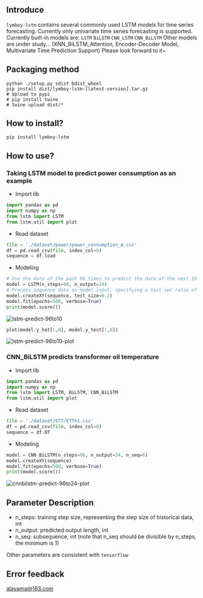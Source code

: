 

## Introduce
`lymboy-lstm` contains several commonly used LSTM models for time series forecasting. Currently only univariate time series forecasting is supported.
Currently built-in models are: `LSTM` `BiLSTM` `CNN_LSTM` `CNN_BiLSTM`
Other models are under study... (XNN_BiLSTM_Attention, Encoder-Decoder Model, Multivariate Time Prediction Support) Please look forward to it~

## Packaging method

```shell
python ./setup.py sdist bdist_wheel
pip install dist/lymboy-lstm-[latest-version].tar.gz
# Upload to pypi
# pip install twine
# twine upload dist/*
```

## How to install?

```shell
pip install lymboy-lstm
```

## How to use?

### Taking LSTM model to predict power consumption as an example

+ Import lib
```python
import pandas as pd
import numpy as np
from lstm import LSTM
from lstm.util import plot
```
+ Read dataset
```python
file = './dataset/power/power_consumption_A.csv'
df = pd.read_csv(file, index_col=0)
sequence = df.load
```
+ Modeling
```python
# Use the data of the past 96 times to predict the data of the next 10 times in the future
model = LSTM(n_steps=96, n_output=10)
# Process sequence data as model input, specifying a test set ratio of 20%
model.createXY(sequence, test_size=0.2)
model.fit(epochs=500, verbose=True)
print(model.score()) 
```
![lstm-predict-96to10](https://itbird.oss-cn-beijing.aliyuncs.com/img/2023/03/02/lstm-predict-96to10.png)

```python
plot(model.y_hat[:,0], model.y_test[:,0])
```
![lstm-predict-96to10-plot](https://itbird.oss-cn-beijing.aliyuncs.com/img/2023/03/02/lstm-predict-96to10-plot.png)

### CNN_BiLSTM predicts transformer oil temperature

+ Import lib
```python
import pandas as pd
import numpy as np
from lstm import LSTM, BiLSTM, CNN_BiLSTM
from lstm.util import plot
```
+ Read dataset
```python
file = './dataset/ETT/ETTh1.csv'
df = pd.read_csv(file, index_col=0)
sequence = df.OT
```
+ Modeling
```python
model = CNN_BiLSTM(n_steps=96, n_output=24, n_seq=6)
model.createXY(sequence)
model.fit(epochs=500, verbose=True)
print(model.score())
```

![cnnbilstm-predict-96to24-plot](https://itbird.oss-cn-beijing.aliyuncs.com/img/2023/03/02/cnnbilstm-predict-96to24-plot.png)

## Parameter Description

+ n_steps: training step size, representing the step size of historical data, int
+ n_output: predicted output length, int
+ n_seq: subsequence, int (note that n_seq should be divisible by n_steps, the minimum is 1)

Other parameters are consistent with `tensorflow`


## Error feedback

alayama@163.com